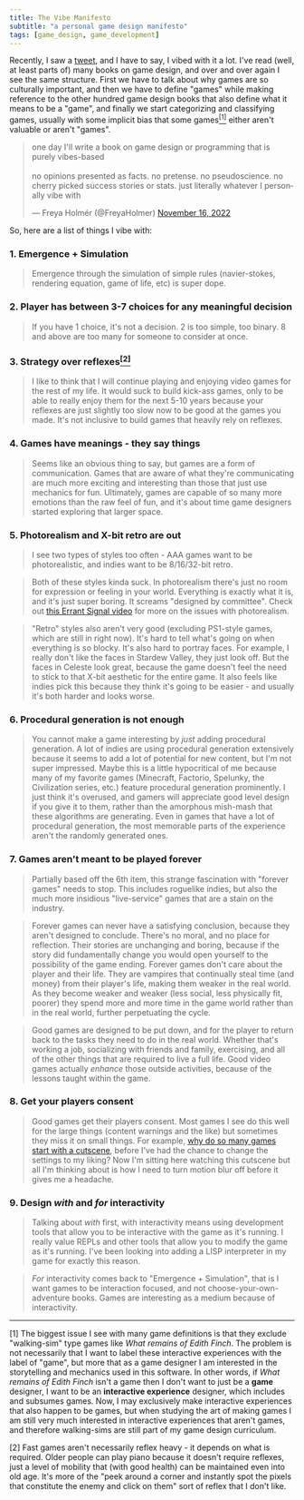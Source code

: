 ```yaml
---
title: The Vibe Manifesto
subtitle: "a personal game design manifesto"
tags: [game_design, game_development]
---
```


Recently, I saw a
[tweet](https://twitter.com/FreyaHolmer/status/1592811135832854529), and I have
to say, I vibed with it a lot. I've read (well, at least parts of) many books on
game design, and over and over again I see the same structure. First we have to
talk about why games are so culturally important, and then we have to define
"games" while making reference to the other hundred game design books that also
define what it means to be a "game", and finally we start categorizing and
classifying games, usually with some implicit bias that some
games<a href="#[1]"><sup>[1]</sup></a> either aren't valuable or aren't "games".

<blockquote class="twitter-tweet"><p lang="en" dir="ltr">one day I&#39;ll write a book on game design or programming that is purely vibes-based<br><br>no opinions presented as facts. no pretense. no pseudoscience. no cherry picked success stories or stats. just literally whatever I personally vibe with</p>&mdash; Freya Holmér (@FreyaHolmer) <a href="https://twitter.com/FreyaHolmer/status/1592811135832854529?ref_src=twsrc%5Etfw">November 16, 2022</a></blockquote> <script async src="https://platform.twitter.com/widgets.js" charset="utf-8"></script>

So, here are a list of things I vibe with:

### 1. Emergence + Simulation

> Emergence through the simulation of simple rules (navier-stokes, rendering
> equation, game of life, etc) is super dope.

### 2. Player has between 3-7 choices for any meaningful decision

> If you have 1 choice, it's not a decision. 2 is too simple, too binary. 8 and
> above are too many for someone to consider at once.

### 3. Strategy over reflexes<a href="#[2]"><sup>[2]</sup></a>

> I like to think that I will continue playing and enjoying video games for the
> rest of my life. It would suck to build kick-ass games, only to be able to
> really enjoy them for the next 5-10 years because your reflexes are just
> slightly too slow now to be good at the games you made. It's not inclusive to
> build games that heavily rely on reflexes.

### 4. Games have meanings - they say things

> Seems like an obvious thing to say, but games are a form of communication.
> Games that are aware of what they're communicating are much more exciting and
> interesting than those that just use mechanics for fun. Ultimately, games are
> capable of so many more emotions than the raw feel of fun, and it's about time
> game designers started exploring that larger space.

### 5. Photorealism and X-bit retro are out

> I see two types of styles too often - AAA games want to be photorealistic, and
> indies want to be 8/16/32-bit retro.

> Both of these styles kinda suck. In photorealism there's just no room for
> expression or feeling in your world. Everything is exactly what it is, and
> it's just super boring. It screams "designed by committee". Check out
> [this Errant Signal video](https://www.youtube.com/watch?v=FRTsl1jCqq8) for
> more on the issues with photorealism.

> "Retro" styles also aren't very good (excluding PS1-style games, which are
> still in right now). It's hard to tell what's going on when everything is so
> blocky. It's also hard to portray faces. For example, I really don't like the
> faces in Stardew Valley, they just look off. But the faces in Celeste look
> great, because the game doesn't feel the need to stick to that X-bit aesthetic
> for the entire game. It also feels like indies pick this because they think
> it's going to be easier - and usually it's both harder and looks worse.

### 6. Procedural generation is not enough

> You cannot make a game interesting by _just_ adding procedural generation. A
> lot of indies are using procedural generation extensively because it seems to
> add a lot of potential for new content, but I'm not super impressed. Maybe
> this is a little hypocritical of me because many of my favorite games
> (Minecraft, Factorio, Spelunky, the Civilization series, etc.) feature
> procedural generation prominently. I just think it's overused, and gamers will
> appreciate good level design if you give it to them, rather than the amorphous
> mish-mash that these algorithms are generating. Even in games that have a lot
> of procedural generation, the most memorable parts of the experience aren't
> the randomly generated ones.

### 7. Games aren't meant to be played forever

> Partially based off the 6th item, this strange fascination with "forever
> games" needs to stop. This includes roguelike indies, but also the much more
> insidious "live-service" games that are a stain on the industry.

> Forever games can never have a satisfying conclusion, because they aren't
> designed to conclude. There's no moral, and no place for reflection. Their
> stories are unchanging and boring, because if the story did fundamentally
> change you would open yourself to the possibility of the game ending. Forever
> games don't care about the player and their life. They are vampires that
> continually steal time (and money) from their player's life, making them
> weaker in the real world. As they become weaker and weaker (less social, less
> physically fit, poorer) they spend more and more time in the game world rather
> than in the real world, further perpetuating the cycle.

> Good games are designed to be put down, and for the player to return back to
> the tasks they need to do in the real world. Whether that's working a job,
> socializing with friends and family, exercising, and all of the other things
> that are required to live a full life. Good video games actually _enhance_
> those outside activities, because of the lessons taught within the game.

### 8. Get your players consent

> Good games get their players consent. Most games I see do this well for the
> large things (content warnings and the like) but sometimes they miss it on
> small things. For example,
> [why do so many games start with a cutscene](https://www.reddit.com/r/pcgaming/comments/pq3mq7/developers_please_stop_skipping_the_main_menu_on/),
> before I've had the chance to change the settings to my liking? Now I'm
> sitting here watching this cutscene but all I'm thinking about is how I need
> to turn motion blur off before it gives me a headache.

### 9. Design _with_ and _for_ interactivity

> Talking about _with_ first, with interactivity means using development tools
> that allow you to be interactive with the game as it's running. I really value
> REPLs and other tools that allow you to modify the game as it's running. I've
> been looking into adding a LISP interpreter in my game for exactly this
> reason.

> _For_ interactivity comes back to "Emergence + Simulation", that is I want
> games to be interaction focused, and not choose-your-own-adventure books.
> Games are interesting as a medium because of interactivity.

---

<a id="[1]">[1]</a> The biggest issue I see with many game definitions is that
they exclude "walking-sim" type games like <em>What remains of Edith Finch</em>.
The problem is not necessarily that I want to label these interactive
experiences with the label of "game", but more that as a game designer I am
interested in the storytelling and mechanics used in this software. In other
words, if <em>What remains of Edith Finch</em> isn't a game then I don't want to
just be a **game** designer, I want to be an **interactive experience**
designer, which includes and subsumes games. Now, I may exclusively make
interactive experiences that also happen to be games, but when studying the art
of making games I am still very much interested in interactive experiences that
aren't games, and therefore walking-sims are still part of my game design
curriculum.

<a id="[2]">[2]</a> Fast games aren't necessarily reflex heavy - it depends on
what is required. Older people can play piano because it doesn't require
reflexes, just a level of mobility that (with good health) can be maintained
even into old age. It's more of the "peek around a corner and instantly spot the
pixels that constitute the enemy and click on them" sort of reflex that I don't
like.
